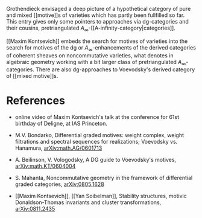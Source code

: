 Grothendieck  envisaged a deep picture of a hypothetical category of pure and mixed [[motive]]s of varieties which has partly been fullfilled so far. This entry gives only some pointers to approaches via dg-categories and their cousins, pretriangulated $A_\infty$-[[A-infinity-category|categories]].

[[Maxim Kontsevich]] embeds the search for motives of varieties into the search for motives of the dg or $A_\infty$-enhancements of the derived categories of coherent sheaves on noncommutative varieties, what denotes in algebraic geometry working with a bit larger class of pretriangulated $A_\infty$-categories. There are also dg-approaches to Voevodsky's derived category of [[mixed motive]]s.

# References #

* online video of Maxim Kontsevich's talk at the conference for 61st birthday of Deligne, at IAS Princeton. 

* M.V. Bondarko, Differential graded motives: weight complex, weight filtrations and spectral sequences for realizations; Voevodsky vs. Hanamura, [arXiv:math.AG/0601713](http://arxiv.org/abs/math.AG/0601713)

* A. Beilinson, V. Vologodsky, A DG guide to Voevodsky's motives, [arXiv:math.KT/0604004](http://arxiv.org/abs/math/0604004)

* S. Mahanta, Noncommutative geometry in the framework of differential graded categories, [arXiv:0805.1628](http://arxiv.org/abs/0805.1628)

* [[Maxim Kontsevich]], [[Yan Soibelman]], Stability structures, motivic Donaldson-Thomas invariants and cluster transformations, [arXiv:0811.2435](http://arxiv.org/abs/0811.2435)
